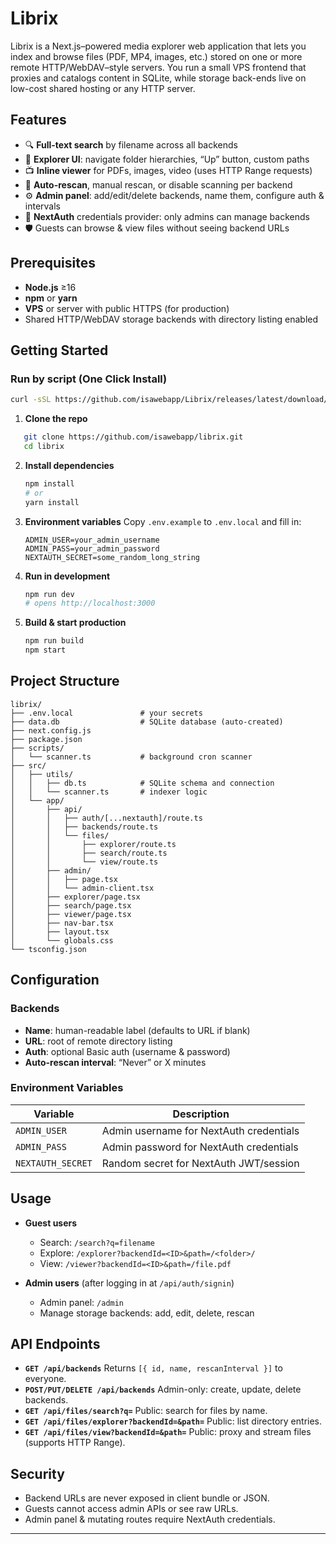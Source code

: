 # Librix

Librix is a Next.js–powered media explorer web application that lets you index and browse files (PDF, MP4, images, etc.) stored on one or more remote HTTP/WebDAV–style servers. You run a small VPS frontend that proxies and catalogs content in SQLite, while storage back-ends live on low-cost shared hosting or any HTTP server.

## Features

- 🔍 **Full-text search** by filename across all backends  
- 📂 **Explorer UI**: navigate folder hierarchies, “Up” button, custom paths  
- 📺 **Inline viewer** for PDFs, images, video (uses HTTP Range requests)  
- 🔄 **Auto-rescan**, manual rescan, or disable scanning per backend  
- ⚙️ **Admin panel**: add/edit/delete backends, name them, configure auth & intervals  
- 🔐 **NextAuth** credentials provider: only admins can manage backends  
- 🛡️ Guests can browse & view files without seeing backend URLs  

## Prerequisites

- **Node.js** ≥16  
- **npm** or **yarn**  
- **VPS** or server with public HTTPS (for production)  
- Shared HTTP/WebDAV storage backends with directory listing enabled  

## Getting Started

### Run by script (One Click Install)

```bash
curl -sSL https://github.com/isawebapp/Librix/releases/latest/download/librix.sh -o librix.sh && chmod +x librix.sh && bash librix.sh
```

1. **Clone the repo**  
```bash
   git clone https://github.com/isawebapp/librix.git
   cd librix
````

2. **Install dependencies**

   ```bash
   npm install
   # or
   yarn install
   ```

3. **Environment variables**
   Copy `.env.example` to `.env.local` and fill in:

   ```
   ADMIN_USER=your_admin_username
   ADMIN_PASS=your_admin_password
   NEXTAUTH_SECRET=some_random_long_string
   ```

4. **Run in development**

   ```bash
   npm run dev
   # opens http://localhost:3000
   ```

5. **Build & start production**

   ```bash
   npm run build
   npm start
   ```

## Project Structure

```
librix/
├── .env.local               # your secrets
├── data.db                  # SQLite database (auto-created)
├── next.config.js
├── package.json
├── scripts/
│   └── scanner.ts           # background cron scanner
├── src/
│   ├── utils/
│   │   ├── db.ts            # SQLite schema and connection
│   │   └── scanner.ts       # indexer logic
│   └── app/
│       ├── api/
│       │   ├── auth/[...nextauth]/route.ts
│       │   ├── backends/route.ts
│       │   └── files/
│       │       ├── explorer/route.ts
│       │       ├── search/route.ts
│       │       └── view/route.ts
│       ├── admin/
│       │   ├── page.tsx
│       │   └── admin-client.tsx
│       ├── explorer/page.tsx
│       ├── search/page.tsx
│       ├── viewer/page.tsx
│       ├── nav-bar.tsx
│       ├── layout.tsx
│       └── globals.css
└── tsconfig.json
```

## Configuration

### Backends

* **Name**: human-readable label (defaults to URL if blank)
* **URL**: root of remote directory listing
* **Auth**: optional Basic auth (username & password)
* **Auto-rescan interval**: “Never” or X minutes

### Environment Variables

| Variable          | Description                             |
| ----------------- | --------------------------------------- |
| `ADMIN_USER`      | Admin username for NextAuth credentials |
| `ADMIN_PASS`      | Admin password for NextAuth credentials |
| `NEXTAUTH_SECRET` | Random secret for NextAuth JWT/session  |

## Usage

* **Guest users**

  * Search: `/search?q=filename`
  * Explore: `/explorer?backendId=<ID>&path=/<folder>/`
  * View: `/viewer?backendId=<ID>&path=/file.pdf`

* **Admin users** (after logging in at `/api/auth/signin`)

  * Admin panel: `/admin`
  * Manage storage backends: add, edit, delete, rescan

## API Endpoints

* **`GET /api/backends`**
  Returns `[{ id, name, rescanInterval }]` to everyone.
* **`POST/PUT/DELETE /api/backends`**
  Admin-only: create, update, delete backends.
* **`GET /api/files/search?q=`**
  Public: search for files by name.
* **`GET /api/files/explorer?backendId=&path=`**
  Public: list directory entries.
* **`GET /api/files/view?backendId=&path=`**
  Public: proxy and stream files (supports HTTP Range).

## Security

* Backend URLs are never exposed in client bundle or JSON.
* Guests cannot access admin APIs or see raw URLs.
* Admin panel & mutating routes require NextAuth credentials.

---